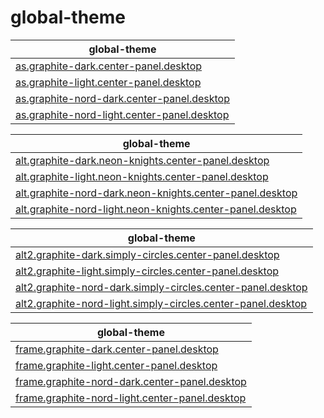 

# global-theme

| global-theme |
| --- |
| [as.graphite-dark.center-panel.desktop](asset/overlay/etc/skel/.local/share/plasma/look-and-feel/as.graphite-dark.center-panel.desktop) |
| [as.graphite-light.center-panel.desktop](asset/overlay/etc/skel/.local/share/plasma/look-and-feel/as.graphite-light.center-panel.desktop) |
| [as.graphite-nord-dark.center-panel.desktop](asset/overlay/etc/skel/.local/share/plasma/look-and-feel/as.graphite-nord-dark.center-panel.desktop) |
| [as.graphite-nord-light.center-panel.desktop](asset/overlay/etc/skel/.local/share/plasma/look-and-feel/as.graphite-nord-light.center-panel.desktop) |




| global-theme |
| --- |
| [alt.graphite-dark.neon-knights.center-panel.desktop](asset/overlay/etc/skel/.local/share/plasma/look-and-feel/alt.graphite-dark.neon-knights.center-panel.desktop) |
| [alt.graphite-light.neon-knights.center-panel.desktop](asset/overlay/etc/skel/.local/share/plasma/look-and-feel/alt.graphite-light.neon-knights.center-panel.desktop) |
| [alt.graphite-nord-dark.neon-knights.center-panel.desktop](asset/overlay/etc/skel/.local/share/plasma/look-and-feel/alt.graphite-nord-dark.neon-knights.center-panel.desktop) |
| [alt.graphite-nord-light.neon-knights.center-panel.desktop](asset/overlay/etc/skel/.local/share/plasma/look-and-feel/alt.graphite-nord-light.neon-knights.center-panel.desktop) |





| global-theme |
| --- |
| [alt2.graphite-dark.simply-circles.center-panel.desktop](asset/overlay/etc/skel/.local/share/plasma/look-and-feel/alt2.graphite-dark.simply-circles.center-panel.desktop) |
| [alt2.graphite-light.simply-circles.center-panel.desktop](asset/overlay/etc/skel/.local/share/plasma/look-and-feel/alt2.graphite-light.simply-circles.center-panel.desktop) |
| [alt2.graphite-nord-dark.simply-circles.center-panel.desktop](asset/overlay/etc/skel/.local/share/plasma/look-and-feel/alt2.graphite-nord-dark.simply-circles.center-panel.desktop) |
| [alt2.graphite-nord-light.simply-circles.center-panel.desktop](asset/overlay/etc/skel/.local/share/plasma/look-and-feel/alt2.graphite-nord-light.simply-circles.center-panel.desktop) |




| global-theme |
| --- |
| [frame.graphite-dark.center-panel.desktop](asset/overlay/etc/skel/.local/share/plasma/look-and-feel/frame.graphite-dark.center-panel.desktop) |
| [frame.graphite-light.center-panel.desktop](asset/overlay/etc/skel/.local/share/plasma/look-and-feel/frame.graphite-light.center-panel.desktop) |
| [frame.graphite-nord-dark.center-panel.desktop](asset/overlay/etc/skel/.local/share/plasma/look-and-feel/frame.graphite-nord-dark.center-panel.desktop) |
| [frame.graphite-nord-light.center-panel.desktop](asset/overlay/etc/skel/.local/share/plasma/look-and-feel/frame.graphite-nord-light.center-panel.desktop) |
